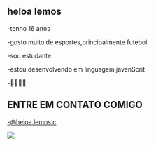 ## heloa lemos ##
-tenho 16 anos 

-gosto muito de esportes,principalmente futebol

-sou estudante

-estou desenvolvendo em linguagem javenScrit

-🥇👱‍♀️💸

## ENTRE EM CONTATO COMIGO

-@heloa.lemos.c







![](https://media1.tenor.com/m/oN31wv4z4tQAAAAC/captain-america-avengers-endgame.gif)
